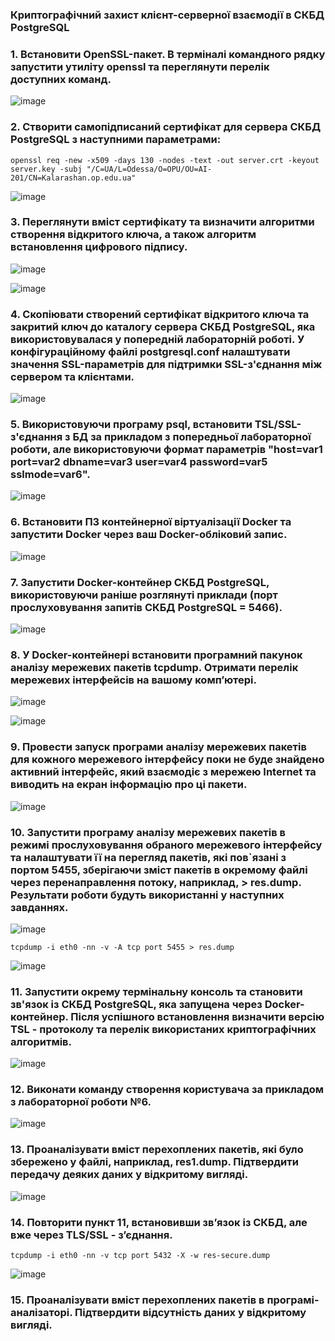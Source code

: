 ### Криптографічний захист клієнт-серверної взаємодії в СКБД PostgreSQL

### 1. Встановити OpenSSL-пакет. В терміналі командного рядку запустити утиліту openssl та переглянути перелік доступних команд.

![image](https://github.com/user-attachments/assets/c38160d5-d80c-4e9c-a91d-5716852aa21e)


### 2. Створити самопідписаний сертифікат для сервера СКБД PostgreSQL з наступними параметрами:

```
openssl req -new -x509 -days 130 -nodes -text -out server.crt -keyout server.key -subj "/C=UA/L=Odessa/O=OPU/OU=AI-201/CN=Kalarashan.op.edu.ua"

```
![image](https://github.com/user-attachments/assets/9aa947bc-bfa7-419d-ab11-4034aec4128d)


### 3. Переглянути вміст сертифікату та визначити алгоритми створення відкритого ключа, а також алгоритм встановлення цифрового підпису.

![image](https://github.com/user-attachments/assets/f0a6b970-920b-4c76-a76e-4b76b90ec3f7)

![image](https://github.com/user-attachments/assets/91f0ed65-267d-4b35-a9cf-590fcedc91dd)


### 4. Скопіювати створений сертифікат відкритого ключа та закритий ключ до каталогу сервера СКБД PostgreSQL, яка використовувалася у попередній лабораторній роботі. У конфігураційному файлі postgresql.conf налаштувати значення SSL-параметрів для підтримки SSL-з'єднання між сервером та клієнтами.

![image](https://github.com/user-attachments/assets/b0f5ae45-d41f-4837-9141-c14b35799145)



### 5. Використовуючи програму psql, встановити TSL/SSL-з'єднання з БД за прикладом з попередньої лабораторної роботи, але використовуючи формат параметрів "host=var1 port=var2 dbname=var3 user=var4 password=var5 sslmode=var6".

![image](https://github.com/user-attachments/assets/7d7fd21c-abe5-4d81-b780-2b38ba65a064)


### 6. Встановити ПЗ контейнерної віртуалізації Docker та запустити Docker через ваш Docker-обліковий запис.

![image](https://github.com/user-attachments/assets/ad54a295-2fd2-478d-a899-33e7bd197e2c)


### 7. Запустити Docker-контейнер СКБД PostgreSQL, використовуючи раніше розглянуті приклади (порт прослуховування запитів СКБД PostgreSQL = 5466).

![image](https://github.com/user-attachments/assets/bd1b7596-4105-4237-b22e-d1e60cefb7b0)


### 8. У Docker-контейнері встановити програмний пакунок аналізу мережевих пакетів tcpdump. Отримати перелік мережевих інтерфейсів на вашому комп’ютері.

![image](https://github.com/user-attachments/assets/6eed73aa-1c5f-4691-bb3d-d5c9a7456dfa)

![image](https://github.com/user-attachments/assets/79152549-759b-42b7-8947-96b62d9810c9)


### 9. Провести запуск програми аналізу мережевих пакетів для кожного мережевого інтерфейсу поки не буде знайдено активний інтерфейс, який взаємодіє з мережею Internet та виводить на екран інформацію про ці пакети.

![image](https://github.com/user-attachments/assets/45f96fb7-3ff8-4a10-989d-9bdedf9266ea)


### 10. Запустити програму аналізу мережевих пакетів в режимі прослуховування обраного мережевого інтерфейсу та налаштувати її на перегляд пакетів, які пов`язані з портом 5455, зберігаючи зміст пакетів в окремому файлі через перенаправлення потоку, наприклад, > res.dump. Результати роботи будуть використанні у наступних завданнях.

![image](https://github.com/user-attachments/assets/ae49a7ff-8dfe-4e73-859d-7e1db66c07f0)


```
tcpdump -i eth0 -nn -v -A tcp port 5455 > res.dump

```
![image](https://github.com/user-attachments/assets/4745753f-809c-4418-b9dc-ea87f06aa4c1)



### 11. Запустити окрему термінальну консоль та становити зв'язок із СКБД PostgreSQL, яка запущена через Docker-контейнер. Після успішного встановлення визначити версію TSL - протоколу та перелік використаних криптографічних алгоритмів.

![image](https://github.com/user-attachments/assets/7c79b56b-2edb-4e2c-a925-0b9096e79a65)


### 12. Виконати команду створення користувача за прикладом з лабораторної роботи №6.

![image](https://github.com/user-attachments/assets/83ddf14f-6b90-49a7-939b-d348e4410bb1)

### 13. Проаналізувати вміст перехоплених пакетів, які було збережено у файлі, наприклад, res1.dump. Підтвердити передачу деяких даних у відкритому вигляді.

![image](https://github.com/user-attachments/assets/c0facad1-bddc-45b1-8437-0195e628178a)


### 14. Повторити пункт 11, встановивши зв’язок із СКБД, але вже через TLS/SSL - з’єднання.

```
tcpdump -i eth0 -nn -v tcp port 5432 -X -w res-secure.dump

```
![image](https://github.com/user-attachments/assets/637c5fdb-4ae4-4d06-86c1-58fbde1ea486)


### 15. Проаналізувати вміст перехоплених пакетів в програмі-аналізаторі. Підтвердити відсутність даних у відкритому вигляді.


